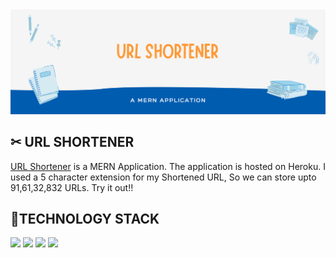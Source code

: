 <img src="IMG/banner.png" />

<h2> ✂ URL SHORTENER </h2>
<a href="https://shorten--url.herokuapp.com/">URL Shortener</a> is a MERN Application. The application is hosted on Heroku. I used a 5 character extension for my Shortened URL, So we can store upto 91,61,32,832 URLs. Try it out!!

<h2> 📱TECHNOLOGY STACK </h2>
<a href="https://docs.python.org/3/"><img src="https://img.shields.io/badge/MongoDB-%20-brightgreen" /></a>
<a href="https://docs.python.org/3/"><img src="https://img.shields.io/badge/ExpressJS-%20-green" /></a>
<a href="https://docs.python.org/3/"><img src="https://img.shields.io/badge/ReactJS-%20-red" /></a>
<a href="https://docs.python.org/3/"><img src="https://img.shields.io/badge/NodeJS-%20-blue" /></a>
